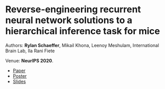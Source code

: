 # Reverse-engineering recurrent neural network solutions to a hierarchical inference task for mice

Authors: **Rylan Schaeffer**, Mikail Khona, Leenoy Meshulam, International Brain Lab, Ila Rani Fiete 

Venue: **NeurIPS 2020**.

- [Paper](paper.pdf)
- [Poster](poster.pdf)
- [Slides](slides.pdf)
